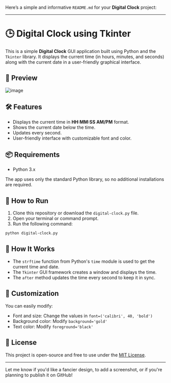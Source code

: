 Here’s a simple and informative `README.md` for your **Digital Clock** project:

---

# 🕒 Digital Clock using Tkinter

This is a simple **Digital Clock** GUI application built using Python and the `Tkinter` library. It displays the current time (in hours, minutes, and seconds) along with the current date in a user-friendly graphical interface.

## 📸 Preview

![image](https://github.com/user-attachments/assets/6cfbe41b-8fcd-453a-9d8e-60666167db18)


## 🛠️ Features

- Displays the current time in **HH:MM:SS AM/PM** format.
- Shows the current date below the time.
- Updates every second.
- User-friendly interface with customizable font and color.

## 📦 Requirements

- Python 3.x

The app uses only the standard Python library, so no additional installations are required.

## 🚀 How to Run

1. Clone this repository or download the `digital-clock.py` file.
2. Open your terminal or command prompt.
3. Run the following command:

```bash
python digital-clock.py
```

## 🧠 How It Works

- The `strftime` function from Python's `time` module is used to get the current time and date.
- The `Tkinter` GUI framework creates a window and displays the time.
- The `after` method updates the time every second to keep it in sync.

## 🎨 Customization

You can easily modify:
- Font and size: Change the values in `font=('calibri', 40, 'bold')`
- Background color: Modify `background='gold'`
- Text color: Modify `foreground='black'`

## 📄 License

This project is open-source and free to use under the [MIT License](LICENSE).

---

Let me know if you'd like a fancier design, to add a screenshot, or if you're planning to publish it on GitHub!
